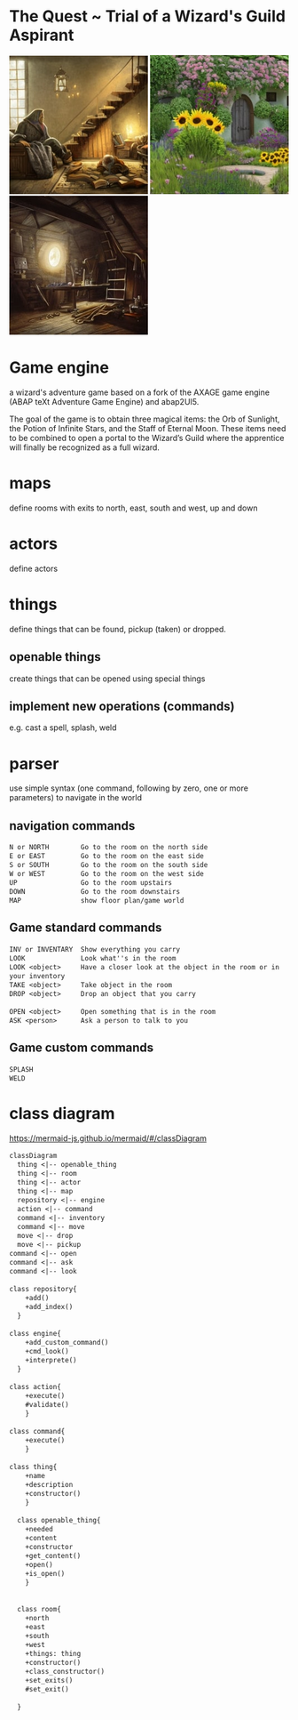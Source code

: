 # The Quest ~ Trial of a Wizard's Guild Aspirant
![axage-living](https://github.com/nomssi/axage/blob/main/img/living_room.jpg)
![axage-garden](https://github.com/nomssi/axage/blob/main/img/garden.jpg)
![axage-attic](https://github.com/nomssi/axage/blob/main/img/attic.jpg)

# Game engine
a wizard's adventure game based on a fork of the AXAGE game engine (ABAP teXt Adventure Game Engine) and abap2UI5. 

The goal of the game is to obtain three magical items: the Orb of Sunlight, the Potion of Infinite Stars, and the Staff of Eternal Moon. These items need to be combined to open a portal to the Wizard’s Guild where the apprentice will finally be recognized as a full wizard.

# maps
define rooms with exits to north, east, south and west, up and down

# actors
define actors 

# things
define things that can be found, pickup (taken) or dropped.

## openable things
create things that can be opened using special things

## implement new operations (commands)
e.g. cast a spell, splash, weld

# parser
use simple syntax (one command, following by zero, one or more parameters) to navigate in the world

## navigation commands
```
N or NORTH        Go to the room on the north side
E or EAST         Go to the room on the east side
S or SOUTH        Go to the room on the south side
W or WEST         Go to the room on the west side
UP                Go to the room upstairs
DOWN              Go to the room downstairs
MAP               show floor plan/game world
```

## Game standard commands
```
INV or INVENTARY  Show everything you carry
LOOK              Look what''s in the room
LOOK <object>     Have a closer look at the object in the room or in your inventory
TAKE <object>     Take object in the room
DROP <object>     Drop an object that you carry

OPEN <object>     Open something that is in the room
ASK <person>      Ask a person to talk to you
```

## Game custom commands
```
SPLASH
WELD

```

# class diagram

https://mermaid-js.github.io/mermaid/#/classDiagram
    

```mermaid
classDiagram
  thing <|-- openable_thing
  thing <|-- room
  thing <|-- actor
  thing <|-- map
  repository <|-- engine
  action <|-- command
  command <|-- inventory
  command <|-- move
  move <|-- drop
  move <|-- pickup
command <|-- open
command <|-- ask
command <|-- look
      
class repository{   
    +add()
    +add_index()  
  }

class engine{   
    +add_custom_command()
    +cmd_look()      
    +interprete()  
  }

class action{ 
    +execute()
    #validate()
    }

class command{ 
    +execute()
    }

class thing{ 
    +name
    +description 
    +constructor()
    }
    
  class openable_thing{ 
    +needed 
    +content
    +constructor
    +get_content()
    +open()
    +is_open()
    }

  
  class room{
    +north
    +east
    +south
    +west
    +things: thing
    +constructor()
    +class_constructor()
    +set_exits()
    #set_exit()
   
  }
```
